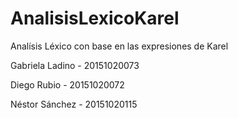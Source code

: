 # AnalisisLexicoKarel

Analísis Léxico con base en las expresiones de Karel

Gabriela Ladino - 20151020073

Diego Rubio - 20151020072

Néstor Sánchez - 20151020115

